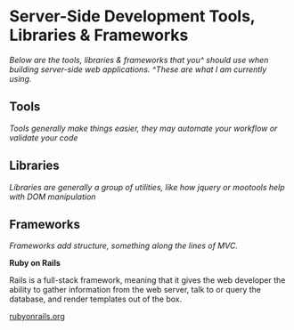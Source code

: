 # Server-Side Development Tools, Libraries & Frameworks

*Below are the tools, libraries & frameworks that you^ should use when building server-side web applications.*
*^These are what I am currently using.*

## Tools

*Tools generally make things easier, they may automate your workflow or validate your code*


## Libraries

*Libraries are generally a group of utilities, like how jquery or mootools help with DOM manipulation*


## Frameworks
*Frameworks add structure, something along the lines of MVC.*

**Ruby on Rails** 

Rails is a full-stack framework, meaning that it gives the web developer the ability to gather information from the web server, talk to or query the database, and render templates out of the box.

[rubyonrails.org](http://rubyonrails.org/)